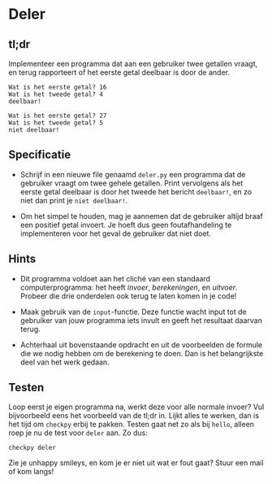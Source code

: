 # Deler

## tl;dr

Implementeer een programma dat aan een gebruiker twee getallen vraagt, en terug rapporteert of het eerste getal deelbaar is door de ander.

	Wat is het eerste getal? 16
	Wat is het tweede getal? 4
	deelbaar!

	Wat is het eerste getal? 27
	Wat is het tweede getal? 5
	niet deelbaar!

## Specificatie

* Schrijf in een nieuwe file genaamd `deler.py` een programma dat de gebruiker vraagt om twee gehele getallen. Print vervolgens als het eerste getal deelbaar is door het tweede het bericht `deelbaar!`, en zo niet dan print je `niet deelbaar!`. 

* Om het simpel te houden, mag je aannemen dat de gebruiker altijd braaf een positief getal invoert. Je hoeft dus geen foutafhandeling te implementeren voor het geval de gebruiker dat niet doet.

## Hints

* Dit programma voldoet aan het cliché van een standaard computerprogramma: het heeft *invoer*, *berekeningen*, en *uitvoer*. Probeer die drie onderdelen ook terug te laten komen in je code!

* Maak gebruik van de `input`-functie. Deze functie wacht input tot de gebruiker van jouw programma iets invult en geeft het resultaat daarvan terug.

* Achterhaal uit bovenstaande opdracht en uit de voorbeelden de formule die we nodig hebben om de berekening te doen. Dan is het belangrijkste deel van het werk gedaan.

## Testen

Loop eerst je eigen programma na, werkt deze voor alle normale invoer? Vul bijvoorbeeld eens het voorbeeld van de tl;dr in. Lijkt alles te werken, dan is het tijd om `checkpy` erbij te pakken. Testen gaat net zo als bij `hello`, alleen roep je nu de test voor `deler` aan. Zo dus:

	checkpy deler

Zie je unhappy smileys, en kom je er niet uit wat er fout gaat? Stuur een mail of kom langs!

